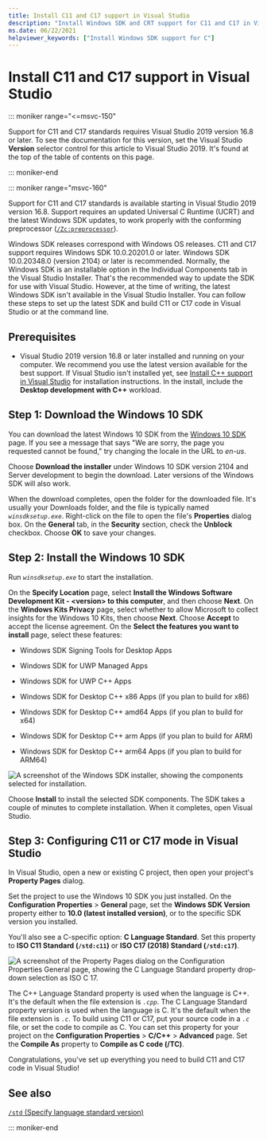 ```yaml
---
title: Install C11 and C17 support in Visual Studio
description: "Install Windows SDK and CRT support for C11 and C17 in Visual Studio"
ms.date: 06/22/2021
helpviewer_keywords: ["Install Windows SDK support for C"]
---
```

# Install C11 and C17 support in Visual Studio

::: moniker range="<=msvc-150"

Support for C11 and C17 standards requires Visual Studio 2019 version 16.8 or later. To see the documentation for this version, set the Visual Studio **Version** selector control for this article to Visual Studio 2019. It's found at the top of the table of contents on this page.

::: moniker-end

::: moniker range="msvc-160"

Support for C11 and C17 standards is available starting in Visual Studio 2019 version 16.8. Support requires an updated Universal C Runtime (UCRT) and the latest Windows SDK updates, to work properly with the conforming preprocessor ([`/Zc:preprocessor`](../build/reference/zc-preprocessor.md)).

Windows SDK releases correspond with Windows OS releases. C11 and C17 support requires Windows SDK 10.0.20201.0 or later. Windows SDK 10.0.20348.0 (version 2104) or later is recommended. Normally, the Windows SDK is an installable option in the Individual Components tab in the Visual Studio Installer. That's the recommended way to update the SDK for use with Visual Studio. However, at the time of writing, the latest Windows SDK isn't available in the Visual Studio Installer. You can follow these steps to set up the latest SDK and build C11 or C17 code in Visual Studio or at the command line.

## Prerequisites

- Visual Studio 2019 version 16.8 or later installed and running on your computer. We recommend you use the latest version available for the best support. If Visual Studio isn't installed yet, see [Install C++ support in Visual Studio](../build/vscpp-step-0-installation.md) for installation instructions. In the install, include the **Desktop development with C++** workload.

## Step 1: Download the Windows 10 SDK

You can download the latest Windows 10 SDK from the [Windows 10 SDK](https://developer.microsoft.com/windows/downloads/windows-10-sdk/) page. If you see a message that says "We are sorry, the page you requested cannot be found," try changing the locale in the URL to *en-us*.

Choose **Download the installer** under Windows 10 SDK version 2104 and Server development to begin the download. Later versions of the Windows SDK will also work.

When the download completes, open the folder for the downloaded file. It's usually your Downloads folder, and the file is typically named *`winsdksetup.exe`*. Right-click on the file to open the file's **Properties** dialog box. On the **General** tab, in the **Security** section, check the **Unblock** checkbox. Choose **OK** to save your changes.

## Step 2: Install the Windows 10 SDK

Run *`winsdksetup.exe`* to start the installation.

On the **Specify Location** page, select **Install the Windows Software Development Kit - \<version> to this computer**, and then choose **Next**. On the **Windows Kits Privacy** page, select whether to allow Microsoft to collect insights for the Windows 10 Kits, then choose **Next**. Choose **Accept** to accept the license agreement. On the **Select the features you want to install** page, select these features:  

- Windows SDK Signing Tools for Desktop Apps

- Windows SDK for UWP Managed Apps

- Windows SDK for UWP C++ Apps

- Windows SDK for Desktop C++ x86 Apps (if you plan to build for x86)

- Windows SDK for Desktop C++ amd64 Apps (if you plan to build for x64)

- Windows SDK for Desktop C++ arm Apps (if you plan to build for ARM)

- Windows SDK for Desktop C++ arm64 Apps (if you plan to build for ARM64)

![A screenshot of the Windows SDK installer, showing the components selected for installation.](media/c11-7-windows-sdk-installer-select-features.png)

Choose **Install** to install the selected SDK components. The SDK takes a couple of minutes to complete installation. When it completes, open Visual Studio.

## Step 3: Configuring C11 or C17 mode in Visual Studio

In Visual Studio, open a new or existing C project, then open your project's **Property Pages** dialog.

Set the project to use the Windows 10 SDK you just installed. On the **Configuration Properties** > **General** page, set the **Windows SDK Version** property either to **10.0 (latest installed version)**, or to the specific SDK version you installed.

You'll also see a C-specific option: **C Language Standard**. Set this property to **ISO C11 Standard (`/std:c11`)** or **ISO C17 (2018) Standard (`/std:c17`)**.  

![A screenshot of the Property Pages dialog on the Configuration Properties General page, showing the C Language Standard property drop-down selection as ISO C 17.](media/c11-9-project-property-page-c-language-standard.png)

The C++ Language Standard property is used when the language is C++. It's the default when the file extension is *`.cpp`*. The C Language Standard property version is used when the language is C. It's the default when the file extension is *`.c`*. To build using C11 or C17, put your source code in a *`.c`* file, or set the code to compile as C. You can set this property for your project on the **Configuration Properties** > **C/C++** > **Advanced** page. Set the **Compile As** property to **Compile as C code (/TC)**.

Congratulations, you've set up everything you need to build C11 and C17 code in Visual Studio!

## See also

[`/std` (Specify language standard version)](../build/reference/std-specify-language-standard-version.md)

::: moniker-end
